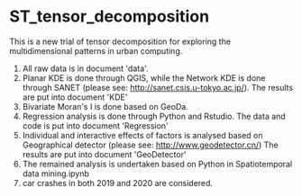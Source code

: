 # ST_tensor_decomposition
This is a new trial of tensor decomposition for exploring the multidimensional patterns in urban computing.
1. All raw data is in document 'data'.
2. Planar KDE is done through QGIS, while the Network KDE is done through SANET (please see: http://sanet.csis.u-tokyo.ac.jp/).
The results are put into document 'KDE'
3. Bivariate Moran's I is done based on GeoDa.
4. Regression analysis is done through Python and Rstudio.
The data and code is put into document 'Regression'
5. Individual and interactive effects of factors is analysed based on Geographical detector (please see: http://www.geodetector.cn/)
The results are put into document 'GeoDetector'
6. The remained analysis is undertaken based on Python in Spatiotemporal data mining.ipynb
7. car crashes in both 2019 and 2020 are considered.
